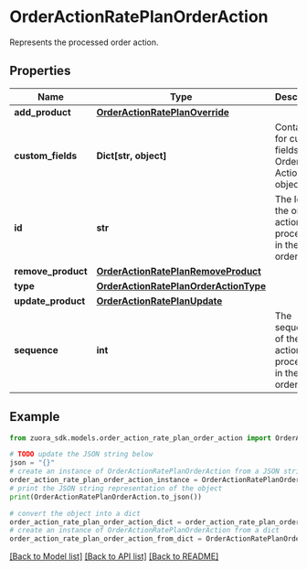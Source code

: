 # OrderActionRatePlanOrderAction

Represents the processed order action.

## Properties

Name | Type | Description | Notes
------------ | ------------- | ------------- | -------------
**add_product** | [**OrderActionRatePlanOverride**](OrderActionRatePlanOverride.md) |  | [optional] 
**custom_fields** | **Dict[str, object]** | Container for custom fields of an Order Action object.  | [optional] 
**id** | **str** | The Id of the order action processed in the order. | [optional] 
**remove_product** | [**OrderActionRatePlanRemoveProduct**](OrderActionRatePlanRemoveProduct.md) |  | [optional] 
**type** | [**OrderActionRatePlanOrderActionType**](OrderActionRatePlanOrderActionType.md) |  | [optional] 
**update_product** | [**OrderActionRatePlanUpdate**](OrderActionRatePlanUpdate.md) |  | [optional] 
**sequence** | **int** | The sequence of the order actions processed in the order. | [optional] 

## Example

```python
from zuora_sdk.models.order_action_rate_plan_order_action import OrderActionRatePlanOrderAction

# TODO update the JSON string below
json = "{}"
# create an instance of OrderActionRatePlanOrderAction from a JSON string
order_action_rate_plan_order_action_instance = OrderActionRatePlanOrderAction.from_json(json)
# print the JSON string representation of the object
print(OrderActionRatePlanOrderAction.to_json())

# convert the object into a dict
order_action_rate_plan_order_action_dict = order_action_rate_plan_order_action_instance.to_dict()
# create an instance of OrderActionRatePlanOrderAction from a dict
order_action_rate_plan_order_action_from_dict = OrderActionRatePlanOrderAction.from_dict(order_action_rate_plan_order_action_dict)
```
[[Back to Model list]](../README.md#documentation-for-models) [[Back to API list]](../README.md#documentation-for-api-endpoints) [[Back to README]](../README.md)


